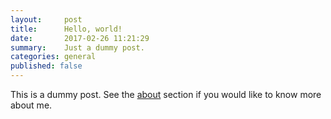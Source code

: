 ```yaml
---
layout:     post
title:      Hello, world! 
date:       2017-02-26 11:21:29
summary:    Just a dummy post.
categories: general
published: false
---
```


This is a dummy post. See the [about](/about) section if you would like to know more about me. 